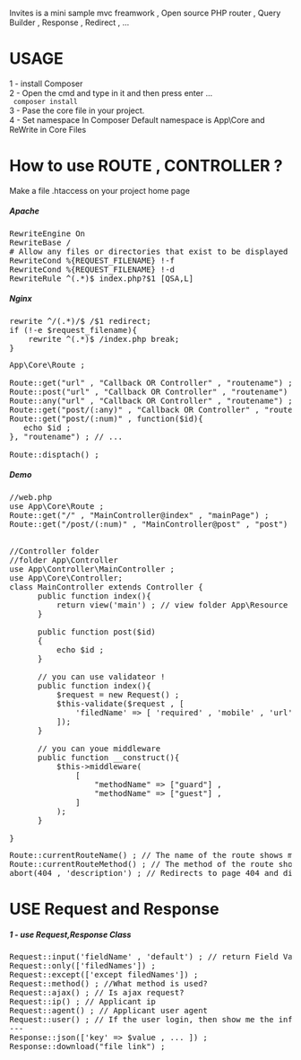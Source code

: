 Invites is a mini sample mvc freamwork , Open source PHP router , Query Builder , Response , Redirect , ... 

<h1>USAGE</h1> 

1 - install Composer <br>
2 - Open the cmd and type in it and then press enter ...<br>
<code langauge="php">
composer install
</code><br>
3 - Pase the core file in your project.<br>
4 - Set namespace In Composer Default namespace is App\Core and ReWrite in Core Files<br>

<h1>How to use ROUTE , CONTROLLER ?</h1>
Make a file .htaccess on your project home page

<h5>Apache</h5>
<pre lang="htaccess">
RewriteEngine On
RewriteBase /
# Allow any files or directories that exist to be displayed directly
RewriteCond %{REQUEST_FILENAME} !-f
RewriteCond %{REQUEST_FILENAME} !-d
RewriteRule ^(.*)$ index.php?$1 [QSA,L]
</pre>
<h5>Nginx</h5>
<pre lang="htaccess">
rewrite ^/(.*)/$ /$1 redirect;
if (!-e $request_filename){
	rewrite ^(.*)$ /index.php break;
}
</pre>


<pre lang="php">
App\Core\Route ;

Route::get("url" , "Callback OR Controller" , "routename") ;
Route::post("url" , "Callback OR Controller" , "routename") ;
Route::any("url" , "Callback OR Controller" , "routename") ;
Route::get("post/(:any)" , "Callback OR Controller" , "routename") ; // you can use wallcard 
Route::get("post/(:num)" , function($id){
   echo $id ; 
}, "routename") ; // ...

Route::disptach() ;
</pre>

<h5>Demo</h5>

<pre lang="php">
//web.php 
use App\Core\Route ; 
Route::get("/" , "MainController@index" , "mainPage") ;
Route::get("/post/(:num)" , "MainController@post" , "post") ;


//Controller folder 
//folder App\Controller
use App\Controller\MainController ;
use App\Core\Controller;
class MainController extends Controller {
      public function index(){
          return view('main') ; // view folder App\Resource basename withOut ".php"
      }

      public function post($id)
      {
          echo $id ;
      }

      // you can use validateor !
      public function index(){
          $request = new Request() ;
          $this-validate($request , [
              'filedName' => [ 'required' , 'mobile' , 'url' , 'persian' , 'ip' , 'email' ] ,
          ]);
      }
      
      // you can youe middleware 
      public function __construct(){
          $this->middleware(
              [
                  "methodName" => ["guard"] ,
                  "methodName" => ["guest"] ,
              ]
          );
      }
      
}
</pre>
<pre lang='php'>
Route::currentRouteName() ; // The name of the route shows me the current page
Route::currentRouteMethod() ; // The method of the route shows me the current page
abort(404 , 'description') ; // Redirects to page 404 and displays the message
</pre>

<h1>USE Request and Response</h1>
<h5>1 - use Request,Response Class</h5>
<pre lang='php'>
Request::input('fieldName' , 'default') ; // return Field Value IF exists otherwise return default
Request::only(['filedNames']) ; 
Request::except(['except filedNames']) ;
Request::method() ; //What method is used?
Request::ajax() ; // Is ajax request?
Request::ip() ; // Applicant ip
Request::agent() ; // Applicant user agent
Request::user() ; // If the user login, then show me the information
--- 
Response::json(['key' => $value , ... ]) ;
Response::download("file link") ;

</pre>

